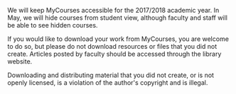 We will keep MyCourses accessible for the 2017/2018 academic year. In May, we will hide courses from student view, although faculty and staff will be able to see hidden courses.

If you would like to download your work from MyCourses, you are welcome to do so, but please do not download resources or files that you did not create. Articles posted by faculty should be accessed through the library website.

Downloading and distributing material that you did not create, or is not openly licensed,  is a violation of the author's copyright and is illegal.

